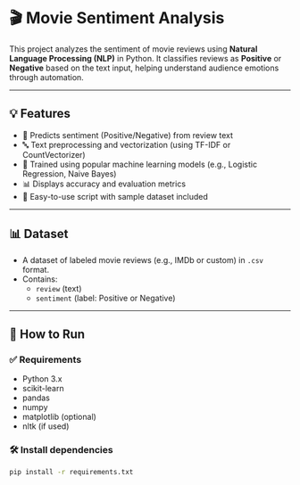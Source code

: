 # 🎬 Movie Sentiment Analysis

This project analyzes the sentiment of movie reviews using **Natural Language Processing (NLP)** in Python. It classifies reviews as **Positive** or **Negative** based on the text input, helping understand audience emotions through automation.

---

## 💡 Features

- 🧠 Predicts sentiment (Positive/Negative) from review text
- 🔤 Text preprocessing and vectorization (using TF-IDF or CountVectorizer)
- 🤖 Trained using popular machine learning models (e.g., Logistic Regression, Naive Bayes)
- 📊 Displays accuracy and evaluation metrics
- 📁 Easy-to-use script with sample dataset included


---

## 📊 Dataset

- A dataset of labeled movie reviews (e.g., IMDb or custom) in `.csv` format.
- Contains:
  - `review` (text)
  - `sentiment` (label: Positive or Negative)

---

## 🚀 How to Run

### ✅ Requirements
- Python 3.x
- scikit-learn
- pandas
- numpy
- matplotlib (optional)
- nltk (if used)

### 🛠️ Install dependencies
```bash
pip install -r requirements.txt


